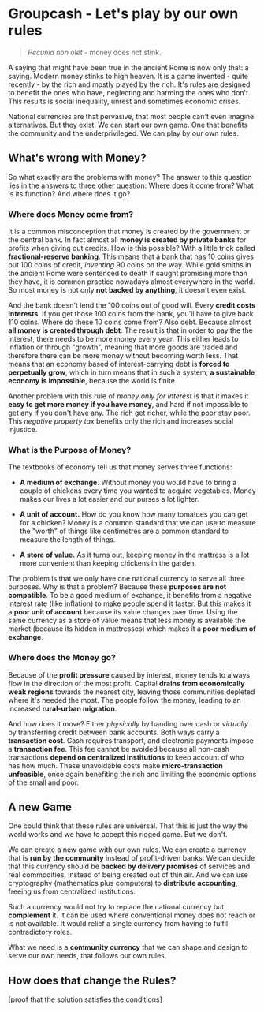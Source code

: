 # Groupcash - Let's play by our own rules

> *Pecunia non olet* - money does not stink.

A saying that might have been true in the ancient Rome is now only that: a saying. Modern money stinks to high heaven. It is a game invented - quite recently - by the rich and mostly played by the rich. It's rules are designed to benefit the ones who have, neglecting and harming the ones who don't. This results is social inequality, unrest and sometimes economic crises.

National currencies are that pervasive, that most people can't even imagine alternatives. But they exist. We can start our own game. One that benefits the community and the underprivileged. We can play by our own rules.


## What's wrong with Money?

So what exactly are the problems with money? The answer to this question lies in the answers to three other question: Where does it come from? What is its function? And where does it go?

### Where does Money come from?

It is a common misconception that money is created by the government or the central bank. In fact almost all **money is created by private banks** for profits when giving out credits. How is this possible? With a little trick called **fractional-reserve banking**. This means that a bank that has 10 coins gives out 100 coins of credit, *inventing* 90 coins on the way. While gold smiths in the ancient Rome were sentenced to death if caught promising more than they have, it is common practice nowadays almost everywhere in the world. So most money is not only **not backed by anything**, it doesn't even exist.

And the bank doesn't lend the 100 coins out of good will. Every **credit costs interests**. If you get those 100 coins from the bank, you'll have to give back 110 coins. Where do these 10 coins come from? Also debt. Because almost **all money is created through debt**. The result is that in order to pay the the interest, there needs to be more money every year. This either leads to inflation or through "growth", meaning that more goods are traded and therefore there can be more money without becoming worth less. That means that an economy based of interest-carrying debt is **forced to perpetually grow**, which in turn means that in such a system, **a sustainable economy is impossible**, because the world is finite.

Another problem with this rule of *money only for interest* is that it makes it **easy to get more money if you have money**, and hard if not impossible to get any if you don't have any. The rich get richer, while the poor stay poor. This *negative property tax* benefits only the rich and increases social injustice.

### What is the Purpose of Money?

The textbooks of economy tell us that money serves three functions:

+ **A medium of exchange.** Without money you would have to bring a couple of chickens every time you wanted to acquire vegetables. Money makes our lives a lot easier and our purses a lot lighter.

+ **A unit of account.** How do you know how many tomatoes you can get for a chicken? Money is a common standard that we can use to measure the "worth" of things like centimetres are a common standard to measure the length of things.

+ **A store of value.** As it turns out, keeping money in the mattress is a lot more convenient than keeping chickens in the garden.

The problem is that we only have one national currency to serve all three purposes. Why is that a problem? Because these **purposes are not compatible**. To be a good medium of exchange, it benefits from a negative interest rate (like inflation) to make people spend it faster. But this makes it a **poor unit of account** because its value changes over time. Using the same currency as a store of value means that less money is available the market (because its hidden in mattresses) which makes it a **poor medium of exchange**.

### Where does the Money go?

Because of the **profit pressure** caused by interest, money tends to always flow in the direction of the most profit. Capital **drains from economically weak regions** towards the nearest city, leaving those communities depleted where it's needed the most. The people follow the money, leading to an increased **rural-urban migration**.

And how does it move? Either *physically* by handing over cash or *virtually* by transferring credit between bank accounts. Both ways carry a **transaction cost**. Cash requires transport, and electronic payments impose a **transaction fee**. This fee cannot be avoided because all non-cash transactions **depend on centralized institutions** to keep account of who has how much. These unavoidable costs make **micro-transaction unfeasible**, once again benefiting the rich and limiting the economic options of the small and poor.


## A new Game

One could think that these rules are universal. That this is just the way the world works and we have to accept this rigged game. But we don't.

We can create a new game with our own rules. We can create a currency that is **run by the community** instead of profit-driven banks. We can decide that this currency should be **backed by delivery promises** of services and real commodities, instead of being created out of thin air. And we can use cryptography (mathematics plus computers) to **distribute accounting**, freeing us from centralized institutions.

Such a currency would not try to replace the national currency but **complement** it. It can be used where conventional money does not reach or is not available. It would relief a single currency from having to fulfil contradictory roles.

What we need is a **community currency** that we can shape and design to serve our own needs, that follows our own rules.


## How does that change the Rules?

[proof that the solution satisfies the conditions]
